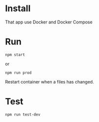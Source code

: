 # Install

That app use Docker and Docker Compose

# Run

```
npm start
```

or

```
npm run prod
```

Restart container when a files has changed.

# Test

```
npm run test-dev
```
